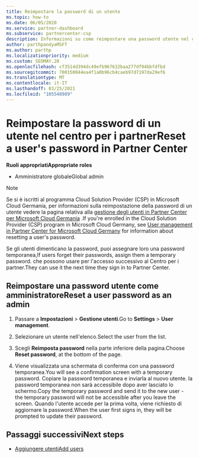 ```yaml
---
title: Reimpostare la password di un utente
ms.topic: how-to
ms.date: 06/05/2020
ms.service: partner-dashboard
ms.subservice: partnercenter-csp
description: Informazioni su come reimpostare una password utente nel centro per i partner. Gli utenti riceveranno una password temporanea al successivo accesso al centro per i partner.
author: parthpandyaMSFT
ms.author: parthp
ms.localizationpriority: medium
ms.custom: SEOMAY.20
ms.openlocfilehash: cf3514d394dc49efb967632baa277df94bbfdfbd
ms.sourcegitcommit: 700150044ea4f1a0b96cb4caeb97d7197da29ef6
ms.translationtype: MT
ms.contentlocale: it-IT
ms.lasthandoff: 03/25/2021
ms.locfileid: "105548989"
---
```

# <a name="reset-a-users-password-in-partner-center"></a><span data-ttu-id="8debd-104">Reimpostare la password di un utente nel centro per i partner</span><span class="sxs-lookup"><span data-stu-id="8debd-104">Reset a user's password in Partner Center</span></span>

<span data-ttu-id="8debd-105">**Ruoli appropriati**</span><span class="sxs-lookup"><span data-stu-id="8debd-105">**Appropriate roles**</span></span>

- <span data-ttu-id="8debd-106">Amministratore globale</span><span class="sxs-lookup"><span data-stu-id="8debd-106">Global admin</span></span>

> [!NOTE]  
> <span data-ttu-id="8debd-107">Se si è iscritti al programma Cloud Solution Provider (CSP) in Microsoft Cloud Germania, per informazioni sulla reimpostazione della password di un utente vedere la pagina relativa alla [gestione degli utenti in Partner Center per Microsoft Cloud Germania](user-management-in-partner-center-for-microsoft-cloud-germany.md) .</span><span class="sxs-lookup"><span data-stu-id="8debd-107">If you're enrolled in the Cloud Solution Provider (CSP) program in Microsoft Cloud Germany, see [User management in Partner Center for Microsoft Cloud Germany](user-management-in-partner-center-for-microsoft-cloud-germany.md) for information about resetting a user's password.</span></span>

<span data-ttu-id="8debd-108">Se gli utenti dimenticano la password, puoi assegnare loro una password temporanea,</span><span class="sxs-lookup"><span data-stu-id="8debd-108">If users forget their passwords, assign them a temporary password.</span></span> <span data-ttu-id="8debd-109">che possono usare per l'accesso successivo al Centro per i partner.</span><span class="sxs-lookup"><span data-stu-id="8debd-109">They can use it the next time they sign in to Partner Center.</span></span>

## <a name="reset-a-user-password-as-an-admin"></a><span data-ttu-id="8debd-110">Reimpostare una password utente come amministratore</span><span class="sxs-lookup"><span data-stu-id="8debd-110">Reset a user password as an admin</span></span>

1. <span data-ttu-id="8debd-111">Passare a **Impostazioni** &gt; **Gestione utenti**.</span><span class="sxs-lookup"><span data-stu-id="8debd-111">Go to **Settings** &gt; **User management**.</span></span>

2. <span data-ttu-id="8debd-112">Selezionare un utente nell'elenco.</span><span class="sxs-lookup"><span data-stu-id="8debd-112">Select the user from the list.</span></span>

3. <span data-ttu-id="8debd-113">Scegli **Reimposta password** nella parte inferiore della pagina.</span><span class="sxs-lookup"><span data-stu-id="8debd-113">Choose **Reset password**, at the bottom of the page.</span></span>

4. <span data-ttu-id="8debd-114">Viene visualizzata una schermata di conferma con una password temporanea.</span><span class="sxs-lookup"><span data-stu-id="8debd-114">You will see a confirmation screen with a temporary password.</span></span> <span data-ttu-id="8debd-115">Copiare la password temporanea e inviarla al nuovo utente. la password temporanea non sarà accessibile dopo aver lasciato lo schermo.</span><span class="sxs-lookup"><span data-stu-id="8debd-115">Copy the temporary password and send it to the new user - the temporary password will not be accessible after you leave the screen.</span></span> <span data-ttu-id="8debd-116">Quando l'utente accede per la prima volta, viene richiesto di aggiornare la password.</span><span class="sxs-lookup"><span data-stu-id="8debd-116">When the user first signs in, they will be prompted to update their password.</span></span>

## <a name="next-steps"></a><span data-ttu-id="8debd-117">Passaggi successivi</span><span class="sxs-lookup"><span data-stu-id="8debd-117">Next steps</span></span>

- [<span data-ttu-id="8debd-118">Aggiungere utenti</span><span class="sxs-lookup"><span data-stu-id="8debd-118">Add users</span></span>](create-user-accounts-and-set-permissions.md)